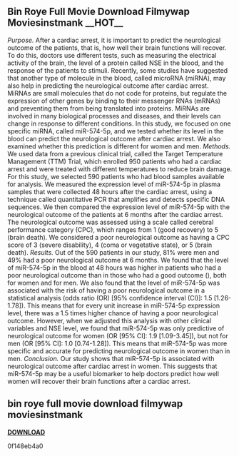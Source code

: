 ## Bin Roye Full Movie Download Filmywap Moviesinstmank \_\_HOT\_\_

  
*Purpose.* After a cardiac arrest, it is important to predict the neurological outcome of the patients, that is, how well their brain functions will recover. To do this, doctors use different tests, such as measuring the electrical activity of the brain, the level of a protein called NSE in the blood, and the response of the patients to stimuli. Recently, some studies have suggested that another type of molecule in the blood, called microRNA (miRNA), may also help in predicting the neurological outcome after cardiac arrest. MiRNAs are small molecules that do not code for proteins, but regulate the expression of other genes by binding to their messenger RNAs (mRNAs) and preventing them from being translated into proteins. MiRNAs are involved in many biological processes and diseases, and their levels can change in response to different conditions. In this study, we focused on one specific miRNA, called miR-574-5p, and we tested whether its level in the blood can predict the neurological outcome after cardiac arrest. We also examined whether this prediction is different for women and men. *Methods.* We used data from a previous clinical trial, called the Target Temperature Management (TTM) Trial, which enrolled 950 patients who had a cardiac arrest and were treated with different temperatures to reduce brain damage. For this study, we selected 590 patients who had blood samples available for analysis. We measured the expression level of miR-574-5p in plasma samples that were collected 48 hours after the cardiac arrest, using a technique called quantitative PCR that amplifies and detects specific DNA sequences. We then compared the expression level of miR-574-5p with the neurological outcome of the patients at 6 months after the cardiac arrest. The neurological outcome was assessed using a scale called cerebral performance category (CPC), which ranges from 1 (good recovery) to 5 (brain death). We considered a poor neurological outcome as having a CPC score of 3 (severe disability), 4 (coma or vegetative state), or 5 (brain death). *Results.* Out of the 590 patients in our study, 81% were men and 49% had a poor neurological outcome at 6 months. We found that the level of miR-574-5p in the blood at 48 hours was higher in patients who had a poor neurological outcome than in those who had a good outcome (), both for women and for men. We also found that the level of miR-574-5p was associated with the risk of having a poor neurological outcome in a statistical analysis (odds ratio (OR) [95% confidence interval (CI)]: 1.5 [1.26-1.78]). This means that for every unit increase in miR-574-5p expression level, there was a 1.5 times higher chance of having a poor neurological outcome. However, when we adjusted this analysis with other clinical variables and NSE level, we found that miR-574-5p was only predictive of neurological outcome for women (OR [95% CI]: 1.9 [1.09-3.45]), but not for men (OR [95% CI]: 1.0 [0.74-1.28]). This means that miR-574-5p was more specific and accurate for predicting neurological outcome in women than in men. *Conclusion.* Our study shows that miR-574-5p is associated with neurological outcome after cardiac arrest in women. This suggests that miR-574-5p may be a useful biomarker to help doctors predict how well women will recover their brain functions after a cardiac arrest.
 
## bin roye full movie download filmywap moviesinstmank


[**DOWNLOAD**](https://www.google.com/url?q=https%3A%2F%2Furlca.com%2F2tKGni&sa=D&sntz=1&usg=AOvVaw1rCblT-K9c3vsa9bC95is5)

 0f148eb4a0

